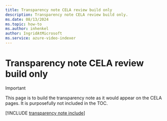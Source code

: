 ```yaml
---
title: Transparency note CELA review build only  
description: Transparency note CELA review build only.
ms.date: 08/13/2024
ms.topic: how-to
ms.author: inhenkel
author: IngridAtMicrosoft
ms.service: azure-video-indexer
---
```


# Transparency note CELA review build only

> [!IMPORTANT] 
> This page is to build the transparency note as it would appear on the CELA pages.  It is purposefully not included in the TOC.

[!INCLUDE [transparency note include](./includes/transparency-aggregated.md)]
